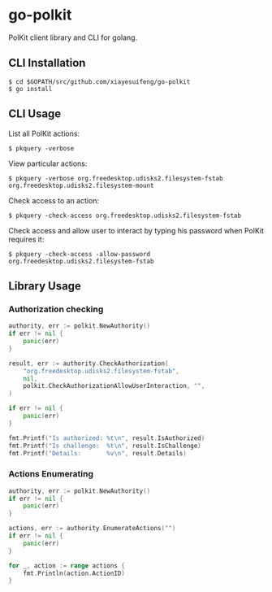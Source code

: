 # go-polkit

PolKit client library and CLI for golang.

## CLI Installation
```
$ cd $GOPATH/src/github.com/xiayesuifeng/go-polkit
$ go install 
```

## CLI Usage

List all PolKit actions:
```
$ pkquery -verbose
```

View particular actions:
```
$ pkquery -verbose org.freedesktop.udisks2.filesystem-fstab org.freedesktop.udisks2.filesystem-mount
```

Check access to an action:
```
$ pkquery -check-access org.freedesktop.udisks2.filesystem-fstab
```

Check access and allow user to interact by typing his password when PolKit requires it:
```
$ pkquery -check-access -allow-password org.freedesktop.udisks2.filesystem-fstab
```

## Library Usage

### Authorization checking
```go
authority, err := polkit.NewAuthority()
if err != nil {
	panic(err)
}

result, err := authority.CheckAuthorization(
	"org.freedesktop.udisks2.filesystem-fstab",
	nil,
	polkit.CheckAuthorizationAllowUserInteraction, "",
)

if err != nil {
	panic(err)
}

fmt.Printf("Is authorized: %t\n", result.IsAuthorized)
fmt.Printf("Is challenge:  %t\n", result.IsChallenge)
fmt.Printf("Details:       %v\n", result.Details)
```

### Actions Enumerating
```go
authority, err := polkit.NewAuthority()
if err != nil {
	panic(err)
}

actions, err := authority.EnumerateActions("")
if err != nil {
	panic(err)
}

for _, action := range actions {
	fmt.Println(action.ActionID)
}
````
